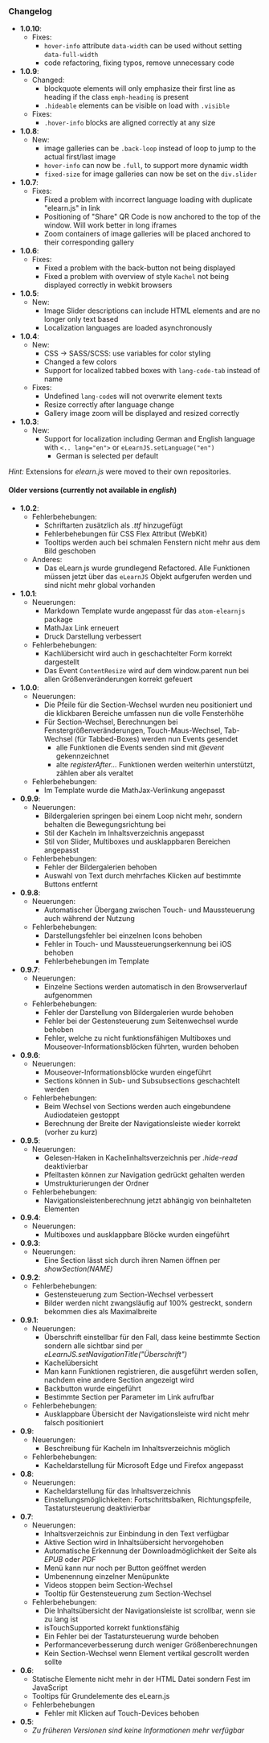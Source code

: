 ### Changelog

* __1.0.10__:
  * Fixes:
    * `hover-info` attribute `data-width` can be used without setting `data-full-width`
    * code refactoring, fixing typos, remove unnecessary code
* __1.0.9__:
  * Changed:
    * blockquote elements will only emphasize their first line as heading if
    the class `emph-heading` is present
    * `.hideable` elements can be visible on load with `.visible`
  * Fixes:
    * `.hover-info` blocks are aligned correctly at any size
* __1.0.8__:
  * New:
    * image galleries can be `.back-loop` instead of loop to jump to the actual first/last image
    * `hover-info` can now be `.full`, to support more dynamic width
    * `fixed-size` for image galleries can now be set on the `div.slider`
* __1.0.7__:
  * Fixes:
    * Fixed a problem with incorrect language loading with duplicate "elearn.js" in link
    * Positioning of "Share" QR Code is now anchored to the top of the window.
    Will work better in long iframes
    * Zoom containers of image galleries will be placed anchored to their
    corresponding gallery
* __1.0.6__:
  * Fixes:
    * Fixed a problem with the back-button not being displayed
    * Fixed a problem with overview of style `Kachel` not being displayed
    correctly in webkit browsers
* __1.0.5__:
  * New:
    * Image Slider descriptions can include HTML elements and are no longer only
    text based
    * Localization languages are loaded asynchronously
* __1.0.4__:
  * New:
    * CSS -> SASS/SCSS: use variables for color styling
    * Changed a few colors
    * Support for localized tabbed boxes with `lang-code-tab` instead of name
  * Fixes:
    * Undefined `lang-code`s will not overwrite element texts
    * Resize correctly after language change
    * Gallery image zoom will be displayed and resized correctly
* __1.0.3__:
  * New:
    * Support for localization including German and English language
    with `<.. lang="en">` or `eLearnJS.setLanguage("en")`
      * German is selected per default

_Hint:_ Extensions for _elearn.js_ were moved to their own repositories.

#### Older versions (currently not available in _english_)

* __1.0.2__:
  * Fehlerbehebungen:
    * Schriftarten zusätzlich als _.ttf_ hinzugefügt
    * Fehlerbehebungen für CSS Flex Attribut (WebKit)
    * Tooltips werden auch bei schmalen Fenstern nicht mehr aus dem Bild
    geschoben
  * Anderes:
    * Das eLearn.js wurde grundlegend Refactored. Alle Funktionen müssen jetzt
    über das `eLearnJS` Objekt aufgerufen werden und sind nicht mehr global
    vorhanden
* __1.0.1__:
  * Neuerungen:
    * Markdown Template wurde angepasst für das `atom-elearnjs` package
    * MathJax Link erneuert
    * Druck Darstellung verbessert
  * Fehlerbehebungen:
    * Kachlübersicht wird auch in geschachtelter Form korrekt dargestellt
    * Das Event `ContentResize` wird auf dem window.parent nun bei allen
    Größenveränderungen korrekt gefeuert
* __1.0.0__:
  * Neuerungen:
    * Die Pfeile für die Section-Wechsel wurden neu positioniert und die
    klickbaren Bereiche umfassen nun die volle Fensterhöhe
    * Für Section-Wechsel, Berechnungen bei Fenstergrößenveränderungen,
    Touch-Maus-Wechsel, Tab-Wechsel (für Tabbed-Boxes) werden nun Events
    gesendet
      * alle Funktionen die Events senden sind mit _@event_ gekennzeichnet
      * alte _registerAfter..._ Funktionen werden weiterhin unterstützt, zählen
      aber als veraltet
  * Fehlerbehebungen:
    * Im Template wurde die MathJax-Verlinkung angepasst
* __0.9.9__:
  * Neuerungen:
    * Bildergalerien springen bei einem Loop nicht mehr, sondern behalten
    die Bewegungsrichtung bei
    * Stil der Kacheln im Inhaltsverzeichnis angepasst
    * Stil von Slider, Multiboxes und ausklappbaren Bereichen angepasst
  * Fehlerbehebungen:
    * Fehler der Bildergalerien behoben
    * Auswahl von Text durch mehrfaches Klicken auf bestimmte Buttons entfernt
* __0.9.8__:
  * Neuerungen:
    * Automatischer Übergang zwischen Touch- und Maussteuerung auch während
    der Nutzung
  * Fehlerbehebungen:
    * Darstellungsfehler bei einzelnen Icons behoben
    * Fehler in Touch- und Maussteuerungserkennung bei iOS behoben
    * Fehlerbehebungen im Template
* __0.9.7__:
  * Neuerungen:
    * Einzelne Sections werden automatisch in den Browserverlauf aufgenommen
  * Fehlerbehebungen:
    * Fehler der Darstellung von Bildergalerien wurde behoben
    * Fehler bei der Gestensteuerung zum Seitenwechsel wurde behoben
    * Fehler, welche zu nicht funktionsfähigen Multiboxes und
    Mouseover-Informationsblöcken führten, wurden behoben
* __0.9.6__:
  * Neuerungen:
    * Mouseover-Informationsblöcke wurden eingeführt
    * Sections können in Sub- und Subsubsections geschachtelt werden
  * Fehlerbehebungen:
    * Beim Wechsel von Sections werden auch eingebundene Audiodateien gestoppt
    * Berechnung der Breite der Navigationsleiste wieder korrekt (vorher zu
    kurz)
* __0.9.5__:
  * Neuerungen:
    * Gelesen-Haken in Kachelinhaltsverzeichnis per _.hide-read_ deaktivierbar
    * Pfeiltasten können zur Navigation gedrückt gehalten werden
    * Umstrukturierungen der Ordner
  * Fehlerbehebungen:
    * Navigationsleistenberechnung jetzt abhängig von beinhalteten Elementen
* __0.9.4__:
  * Neuerungen:
     * Multiboxes und ausklappbare Blöcke wurden eingeführt
* __0.9.3__:
  * Neuerungen:
    * Eine Section lässt sich durch ihren Namen öffnen per _showSection(NAME)_
* __0.9.2__:
  * Fehlerbehebungen:
    * Gestensteuerung zum Section-Wechsel verbessert
    * Bilder werden nicht zwangsläufig auf 100% gestreckt, sondern bekommen dies
    als Maximalbreite
* __0.9.1__:
  * Neuerungen:
    * Überschrift einstellbar für den Fall, dass keine bestimmte Section sondern
    alle sichtbar sind per _eLearnJS.setNavigationTitle("Überschrift")_
    * Kachelübersicht
    * Man kann Funktionen registrieren, die ausgeführt werden sollen, nachdem
    eine andere Section angezeigt wird
    * Backbutton wurde eingeführt
    * Bestimmte Section per Parameter im Link aufrufbar
  * Fehlerbehebungen:
    * Ausklappbare Übersicht der Navigationsleiste wird nicht mehr falsch
    positioniert
* __0.9__:
  * Neuerungen:
    * Beschreibung für Kacheln im Inhaltsverzeichnis möglich
  * Fehlerbehebungen:
    * Kacheldarstellung für Microsoft Edge und Firefox angepasst
* __0.8__:
  * Neuerungen:
    * Kacheldarstellung für das Inhaltsverzeichnis
    * Einstellungsmöglichkeiten: Fortschrittsbalken, Richtungspfeile,
    Tastatursteuerung deaktivierbar
* __0.7__:
  * Neuerungen:
    * Inhaltsverzeichnis zur Einbindung in den Text verfügbar
    * Aktive Section wird in Inhaltsübersicht hervorgehoben
    * Automatische Erkennung der Downloadmöglichkeit der Seite als _EPUB_ oder
    _PDF_
    * Menü kann nur noch per Button geöffnet werden
    * Umbenennung einzelner Menüpunkte
    * Videos stoppen beim Section-Wechsel
    * Tooltip für Gestensteuerung zum Section-Wechsel
  * Fehlerbehebungen:
    * Die Inhaltsübersicht der Navigationsleiste ist scrollbar, wenn sie zu
    lang ist
    * isTouchSupported korrekt funktionsfähig
    * Ein Fehler bei der Tastatursteuerung wurde behoben
    * Performanceverbesserung durch weniger Größenberechnungen
    * Kein Section-Wechsel wenn Element vertikal gescrollt werden sollte
* __0.6__:
  * Statische Elemente nicht mehr in der HTML Datei sondern Fest im JavaScript
  * Tooltips für Grundelemente des eLearn.js
  * Fehlerbehebungen
    * Fehler mit Klicken auf Touch-Devices behoben
* __0.5__:
  * _Zu früheren Versionen sind keine Informationen mehr verfügbar_
